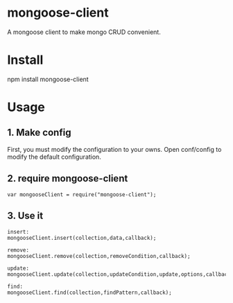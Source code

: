# mongoose-client
 A mongoose client to make mongo CRUD convenient.
 
 # Install 
 npm install mongoose-client
 
 # Usage 
 ## 1. Make config
 First, you must modify the configuration to your owns.
 Open conf/config to modify the default configuration.
 
 ## 2. require mongoose-client
 ```
 var mongooseClient = require("mongoose-client");
 ```
 
 ## 3. Use it
 ```
 insert:
 mongooseClient.insert(collection,data,callback);
 
 remove:
 mongooseClient.remove(collection,removeCondition,callback);
 
 update:
 mongooseClient.update(collection,updateCondition,update,options,callback);
 
 find:
 mongooseClient.find(collection,findPattern,callback);
 ```

